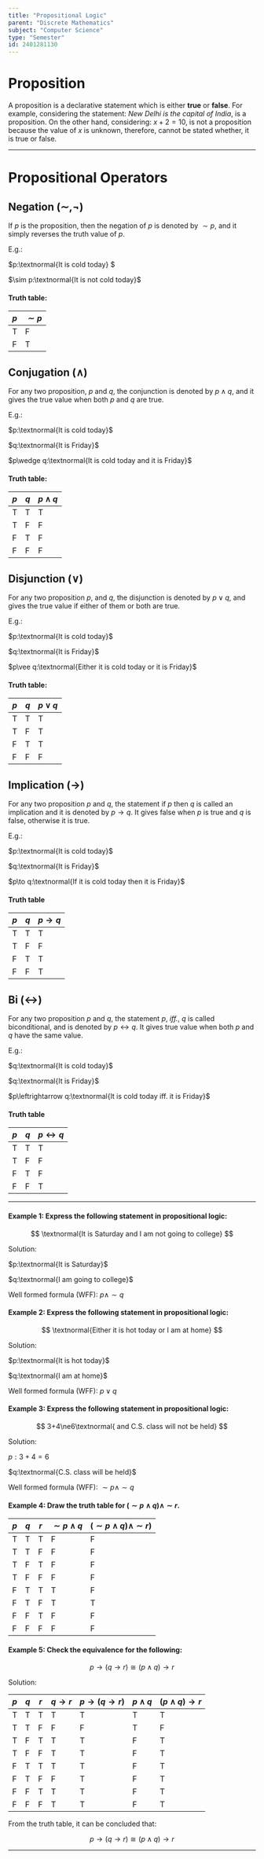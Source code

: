 ```yaml
---
title: "Propositional Logic"
parent: "Discrete Mathematics"
subject: "Computer Science"
type: "Semester"
id: 2401281130
---
```


# Proposition

A proposition is a declarative statement which is either **true** or **false**. For example, considering the statement: _New Delhi is the capital of India_, is a proposition. On the other hand, considering: $x+2=10$, is not a proposition because the value of $x$ is unknown, therefore, cannot be stated whether, it is true or false.

---

# Propositional Operators

## Negation ($\sim,\lnot$)

If $p$ is the proposition, then the negation of $p$ is denoted by $\sim p$, and it simply reverses the truth value of $p$.

E.g.:

$p:\textnormal{It is cold today}
$

$\sim p:\textnormal{It is not cold today}$

#### Truth table:

| $p$ | $\sim p$ |
| --- | -------- |
| T   | F        |
| F   | T        |

## Conjugation ($\wedge$)

For any two proposition, $p$ and $q$, the conjunction is denoted by $p\wedge q$, and it gives the true value when both $p$ and $q$ are true.

E.g.:

$p:\textnormal{It is cold today}$

$q:\textnormal{It is Friday}$

$p\wedge q:\textnormal{It is cold today and it is Friday}$

#### Truth table:

| $p$ | $q$ | $p\wedge q$ |
| --- | --- | ----------- |
| T   | T   | T           |
| T   | F   | F           |
| F   | T   | F           |
| F   | F   | F           |

## Disjunction ($\vee$)

For any two proposition $p$, and $q$, the disjunction is denoted by $p\vee q$, and gives the true value if either of them or both are true.

E.g.:

$p:\textnormal{It is cold today}$

$q:\textnormal{It is Friday}$

$p\vee q:\textnormal{Either it is cold today or it is Friday}$

#### Truth table:

| $p$ | $q$ | $p\vee q$ |
| --- | --- | --------- |
| T   | T   | T         |
| T   | F   | T         |
| F   | T   | T         |
| F   | F   | F         |

## Implication ($\to$)

For any two proposition $p$ and $q$, the statement if $p$ then $q$ is called an implication and it is denoted by $p\to q$. It gives false when $p$ is true and $q$ is false, otherwise it is true.

E.g.:

$p:\textnormal{It is cold today}$

$q:\textnormal{It is Friday}$

$p\to q:\textnormal{If it is cold today then it is Friday}$

#### Truth table

| $p$ | $q$ | $p\to q$ |
| --- | --- | -------- |
| T   | T   | T        |
| T   | F   | F        |
| F   | T   | T        |
| F   | F   | T        |

## Bi ($\leftrightarrow$)

For any two proposition $p$ and $q$, the statement $p$, _iff._, $q$ is called biconditional, and is denoted by $p\leftrightarrow q$. It gives true value when both $p$ and $q$ have the same value.

E.g.:

$q:\textnormal{It is cold today}$

$q:\textnormal{It is Friday}$

$p\leftrightarrow q:\textnormal{It is cold today iff. it is Friday}$

#### Truth table

| $p$ | $q$ | $p\leftrightarrow q$ |
| --- | --- | -------------------- |
| T   | T   | T                    |
| T   | F   | F                    |
| F   | T   | F                    |
| F   | F   | T                    |

---

#### Example 1: Express the following statement in propositional logic:

$$
\textnormal{It is Saturday and I am not going to college}
$$

Solution:

$p:\textnormal{It is Saturday}$

$q:\textnormal{I am going to college}$

Well formed formula (WFF): $p\wedge\sim q$

#### Example 2: Express the following statement in propositional logic:

$$
\textnormal{Either it is hot today or I am at home}
$$

Solution:

$p:\textnormal{It is hot today}$

$q:\textnormal{I am at home}$

Well formed formula (WFF): $p\vee q$

#### Example 3: Express the following statement in propositional logic:

$$
3+4\ne6\textnormal{ and C.S. class will not be held}
$$

Solution:

$p:3+4=6$

$q:\textnormal{C.S. class will be held}$

Well formed formula (WFF): $\sim p\wedge\sim q$

#### Example 4: Draw the truth table for $(\sim p\wedge q)\wedge \sim r$.

| $p$ | $q$ | $r$ | $\sim p\wedge q$ | $(\sim p\wedge q)\wedge \sim r)$ |
| --- | --- | --- | ---------------- | -------------------------------- |
| T   | T   | T   | F                | F                                |
| T   | T   | F   | F                | F                                |
| T   | F   | T   | F                | F                                |
| T   | F   | F   | F                | F                                |
| F   | T   | T   | T                | F                                |
| F   | T   | F   | T                | T                                |
| F   | F   | T   | F                | F                                |
| F   | F   | F   | F                | F                                |

#### Example 5: Check the equivalence for the following:

$$
p\to(q\to r)\cong(p\wedge q)\to r
$$

Solution:

| $p$ | $q$ | $r$ | $q\to r$ | $p\to(q\to r)$ | $p\wedge q$ | $(p\wedge q)\to r$ |
| --- | --- | --- | -------- | -------------- | ----------- | ------------------ |
| T   | T   | T   | T        | T              | T           | T                  |
| T   | T   | F   | F        | F              | T           | F                  |
| T   | F   | T   | T        | T              | F           | T                  |
| T   | F   | F   | T        | T              | F           | T                  |
| F   | T   | T   | T        | T              | F           | T                  |
| F   | T   | F   | F        | T              | F           | T                  |
| F   | F   | T   | T        | T              | F           | T                  |
| F   | F   | F   | T        | T              | F           | T                  |

From the truth table, it can be concluded that:

$$
p\to(q\to r)\cong(p\wedge q)\to r
$$

---
